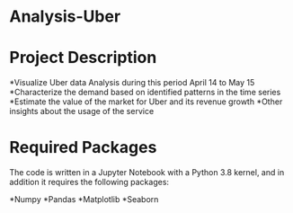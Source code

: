 # Analysis-Uber

# Project Description
 *Visualize Uber data Analysis during this period April 14 to May 15
 *Characterize the demand based on identified patterns in the time series
 *Estimate the value of the market for Uber and its revenue growth
 *Other insights about the usage of the service

# Required Packages
The code is written in a Jupyter Notebook with a Python 3.8 kernel, and in addition it requires the following packages:

*Numpy
*Pandas 
*Matplotlib 
*Seaborn 
